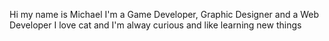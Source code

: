 Hi my name is Michael
I'm a Game Developer, Graphic Designer and a Web Developer
I love cat and I'm alway curious and like
learning new things
